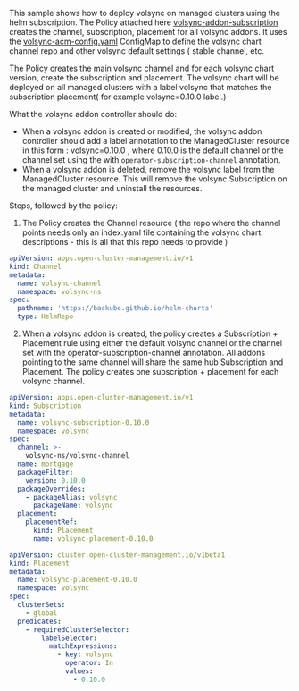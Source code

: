 This sample shows how to deploy volsync on managed clusters  using the helm subscription.
The Policy attached here [volsync-addon-subscription](./policy/create-subscription-policy.yaml) creates the channel, subscription, placement for all volsync addons.
It uses the [volsync-acm-config.yaml](./policy/volsync-acm-config.yaml) ConfigMap to define the volsync chart channel repo and other volsync default settings ( stable channel, etc.

The Policy creates the main volsync channel and for each volsync chart version, create the subscription and placement. The volsync chart will be deployed on all managed clusters with a label volsync that matches the subscription placement( for example volsync=0.10.0  label.) 

What the volsync addon controller should do:
- When a volsync addon is created or modified, the volsync addon controller should add a label annotation to the ManagedCluster resource in this form : volsync=0.10.0 , where 0.10.0 is the default channel or the channel set using the with `operator-subscription-channel` annotation. 
- When a volsync addon is deleted, remove the  volsync label from the ManagedCluster resource. This will remove the volsync Subscription on the managed cluster and uninstall the resources.


Steps, followed by the policy:
1. The Policy creates the Channel resource ( the repo where the channel points needs only an index.yaml file containing the volsync chart descriptions - this is all that this repo needs to provide )

```yaml
apiVersion: apps.open-cluster-management.io/v1
kind: Channel
metadata:
  name: volsync-channel
  namespace: volsync-ns
spec:
  pathname: 'https://backube.github.io/helm-charts'
  type: HelmRepo
```

2. When a volsync addon is created, the policy creates a Subscription + Placement rule using either the default volsync channel or the channel set with the operator-subscription-channel annotation. All addons pointing to the same channel will share the same hub Subscription and Placement.
The policy creates one subscription + placement for each volsync channel.

```yaml
apiVersion: apps.open-cluster-management.io/v1
kind: Subscription
metadata:
  name: volsync-subscription-0.10.0
  namespace: volsync
spec:
  channel: >-
    volsync-ns/volsync-channel
  name: mortgage
  packageFilter:
    version: 0.10.0
  packageOverrides:
    - packageAlias: volsync
      packageName: volsync
  placement:
    placementRef:
      kind: Placement
      name: volsync-placement-0.10.0
```

```yaml
apiVersion: cluster.open-cluster-management.io/v1beta1
kind: Placement
metadata:
  name: volsync-placement-0.10.0
  namespace: volsync
spec:
  clusterSets:
    - global
  predicates:
    - requiredClusterSelector:
        labelSelector:
          matchExpressions:
            - key: volsync
              operator: In
              values:
                - 0.10.0
```


